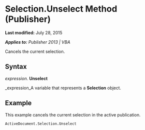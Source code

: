 
# Selection.Unselect Method (Publisher)

 **Last modified:** July 28, 2015

 _**Applies to:** Publisher 2013 | VBA_

Cancels the current selection.


## Syntax

 _expression_. **Unselect**

 _expression_A variable that represents a  **Selection** object.


## Example

This example cancels the current selection in the active publication.


```
ActiveDocument.Selection.Unselect
```

